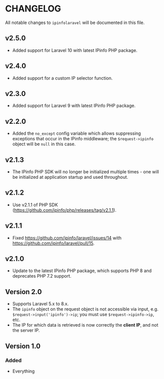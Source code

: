# CHANGELOG

All notable changes to `ipinfolaravel` will be documented in this file.

## v2.5.0

- Added support for Laravel 10 with latest IPinfo PHP package.

## v2.4.0

- Added support for a custom IP selector function.

## v2.3.0

- Added support for Laravel 9 with latest IPinfo PHP package.

## v2.2.0

- Added the `no_except` config variable which allows suppressing exceptions
  that occur in the IPinfo middleware; the `$request->ipinfo` object will be
  `null` in this case.

## v2.1.3

- The IPinfo PHP SDK will no longer be initialized multiple times - one will be
  initialized at application startup and used throughout.

## v2.1.2

- Use v2.1.1 of PHP SDK (https://github.com/ipinfo/php/releases/tag/v2.1.1).

## v2.1.1

- Fixed https://github.com/ipinfo/laravel/issues/14 with
  https://github.com/ipinfo/laravel/pull/15.

## v2.1.0

- Update to the latest IPinfo PHP package, which supports PHP 8 and deprecates
  PHP 7.2 support.

## Version 2.0

- Supports Laravel 5.x to 8.x.
- The `ipinfo` object on the request object is not accessible via input, e.g.
  `$request->input('ipinfo')->ip`; you must use `$request->ipinfo->ip`, etc.
- The IP for which data is retrieved is now correctly the **client IP**, and
  not the server IP.

## Version 1.0

### Added

- Everything
